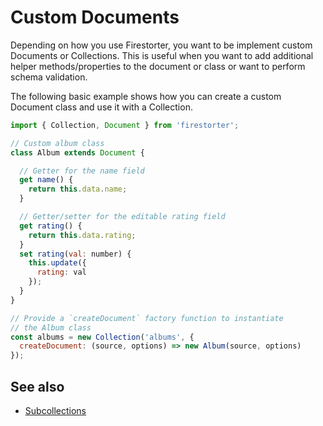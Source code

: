 # Custom Documents

Depending on how you use Firestorter, you want to be implement custom Documents or Collections. This is useful when you want to add additional helper methods/properties to the document or class or want to perform schema validation.

The following basic example shows how you can create a custom Document class and use it with a Collection.

```js
import { Collection, Document } from 'firestorter';

// Custom album class
class Album extends Document {

  // Getter for the name field
  get name() {
    return this.data.name;
  }

  // Getter/setter for the editable rating field
  get rating() {
    return this.data.rating;
  }
  set rating(val: number) {
    this.update({
      rating: val
    });
  }
}

// Provide a `createDocument` factory function to instantiate
// the Album class
const albums = new Collection('albums', {
  createDocument: (source, options) => new Album(source, options)
});
```


## See also

- [Subcollections](./guides/SubCollections.md)
